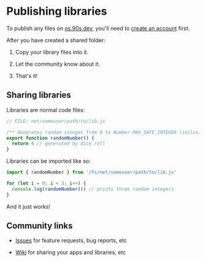 # Publishing libraries

To publish any files on [os.90s.dev](/os/),
you'll need to [create an account](creating-an-account.md#creating-an-account) first.

After you have created a shared folder:

1. Copy your library files into it.

2. Let the community know about it.

3. That's it!

## Sharing libraries

Libraries are normal code files:

```ts
// FILE: net/someuser/path/to/lib.js

/** Generates random integer from 0 to Number.MAX_SAFE_INTEGER (inclusive) */
export function randomNumber() {
  return 4 // generated by dice roll
}
```

Libraries can be imported like so:

```ts
import { randomNumber } from '/fs/net/someuser/path/to/lib.js'

for (let i = 0; i < 3; i++) {
  console.log(randomNumber()) // prints three random integers
}
```

And it just works!


## Community links

- [Issues](https://github.com/ppl-90s-dev/ppl/issues) for feature requests, bug reports, etc

- [Wiki](https://github.com/ppl-90s-dev/ppl/wiki) for sharing your apps and libraries, etc
